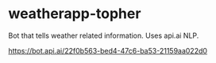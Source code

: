 # weatherapp-topher

Bot that tells weather related information. Uses api.ai NLP.

https://bot.api.ai/22f0b563-bed4-47c6-ba53-21159aa022d0


